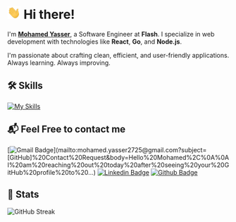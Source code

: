 # <img width="30px" margin="0px" src="https://raw.githubusercontent.com/ABSphreak/ABSphreak/master/gifs/Hi.gif"> Hi there!

I'm **[Mohamed Yasser](https://www.linkedin.com/in/mohamedyasser27/)**, a Software Engineer at **Flash**. I specialize in web development with technologies like **React**, **Go**, and **Node.js**.

I'm passionate about crafting clean, efficient, and user-friendly applications. Always learning. Always improving.

## 🛠️ Skills

<a href="https://skillicons.dev">
  <img src="https://skillicons.dev/icons?i=vite,react,nextjs,tailwind,typescript,go,nodejs" alt="My Skills" />
</a>

## 📬 Feel Free to contact me
[![Gmail Badge](https://img.shields.io/badge/-Gmail-d14836?style=flat-square&logo=Gmail&logoColor=white&link=mailto:mohamed.yasser2725@gmail.com?subject=[GitHub]%20Contact%20Request&body=Hello%20Mohamed%2C%0A%0AI%20am%20reaching%20out%20today%20after%20seeing%20your%20GitHub%20profile%20to%20...)](mailto:mohamed.yasser2725@gmail.com?subject=[GitHub]%20Contact%20Request&body=Hello%20Mohamed%2C%0A%0AI%20am%20reaching%20out%20today%20after%20seeing%20your%20GitHub%20profile%20to%20...)
[![Linkedin Badge](https://img.shields.io/badge/-LinkedIn-blue?style=flat-square&logo=Linkedin&logoColor=white&link=https://www.linkedin.com/in/mohamedyasser27/)](https://www.linkedin.com/in/mohamedyasser27)
[![Github Badge](http://img.shields.io/badge/-Github-black?style=flat-square&logo=github&link=https://github.com/mohamedyasser27/)](https://github.com/mohamedyasser27/) 

## 🚀 Stats
<img src="https://streak-stats.demolab.com?user=mohamedyasser27&theme=tokyonight&date_format=M%20j%5B%2C%20Y%5D" alt="GitHub Streak" />
